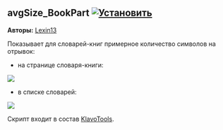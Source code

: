 ## avgSize_BookPart [![Установить](http://s43.radikal.ru/i101/1406/15/25aa0cc99cf2.png)](https://github.com/voidmain02/KgScripts/raw/master/scripts/avgSize_BookPart.user.js)
**Авторы:** [Lexin13](http://klavogonki.ru/u/#/148447/)

Показывает для словарей-книг примерное количество символов на отрывок:

* на странице словаря-книги:

![](http://s019.radikal.ru/i616/1406/34/6d6be785f6e8.png)

* в списке словарей:

![](http://s41.radikal.ru/i092/1406/b9/ce92e1f1a2ad.png)

Скрипт входит в состав [KlavoTools](https://chrome.google.com/webstore/detail/klavotools/gjfkpldhfcknofacejmlahofmcmhgpic).
